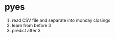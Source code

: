 # pyes

1. read CSV file and separate into monday closings
2. learn from before 3
3. predict after 3
